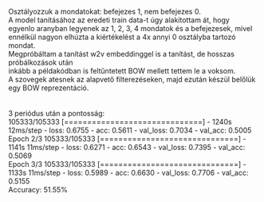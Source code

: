 Osztályozzuk a mondatokat: befejezes 1, nem befejezes 0.<br />
A model tanításához az eredeti train data-t úgy alakítottam át, hogy <br />
egyenlo aranyban legyenek az 1, 2, 3, 4 mondatok és a befejezesek, mivel <br />
ennélkül nagyon elhúzta a kiértékelést a 4x annyi 0 osztályba tartozó mondat.<br />
Megpróbáltam a tanítást w2v embeddinggel is a tanítást, de hosszas próbálkozások után<br />
inkább a példakódban is feltűntetett BOW mellett tettem le a voksom.<br />
A szovegek atesnek az alapvető filterezéseken, majd ezután készül belőlük egy BOW reprezentáció.<br />
<br /><br />
3 periódus után a pontosság:<br />
105333/105333 [==============================] - 1240s 12ms/step - loss: 0.6755 - acc: 0.5611 - val_loss: 0.7034 - val_acc: 0.5005<br />
Epoch 2/3
105333/105333 [==============================] - 1141s 11ms/step - loss: 0.6271 - acc: 0.6543 - val_loss: 0.7395 - val_acc: 0.5069<br />
Epoch 3/3
105333/105333 [==============================] - 1133s 11ms/step - loss: 0.5989 - acc: 0.6630 - val_loss: 0.7706 - val_acc: 0.5155<br />
Accuracy: 51.55%